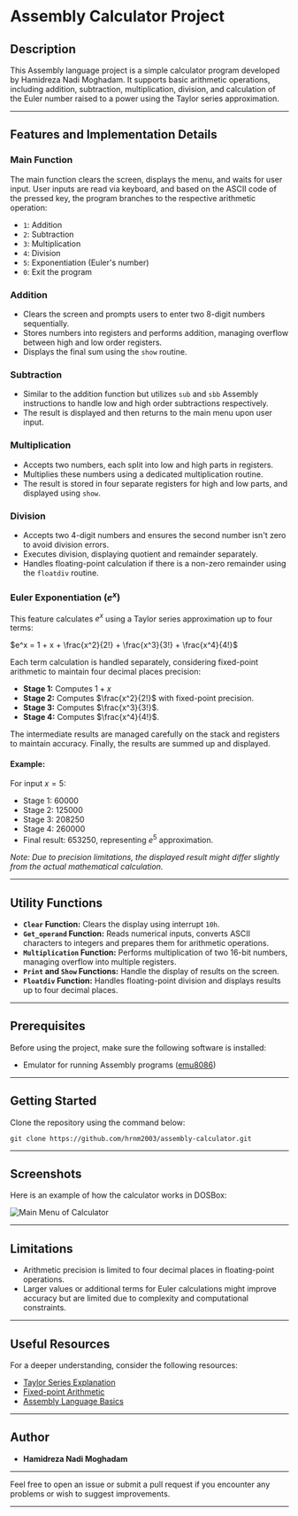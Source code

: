 # Assembly Calculator Project

## Description
This Assembly language project is a simple calculator program developed by Hamidreza Nadi Moghadam. It supports basic arithmetic operations, including addition, subtraction, multiplication, division, and calculation of the Euler number raised to a power using the Taylor series approximation.

---

## Features and Implementation Details

### Main Function
The main function clears the screen, displays the menu, and waits for user input. User inputs are read via keyboard, and based on the ASCII code of the pressed key, the program branches to the respective arithmetic operation:

- `1`: Addition
- `2`: Subtraction
- `3`: Multiplication
- `4`: Division
- `5`: Exponentiation (Euler's number)
- `0`: Exit the program

### Addition
- Clears the screen and prompts users to enter two 8-digit numbers sequentially.
- Stores numbers into registers and performs addition, managing overflow between high and low order registers.
- Displays the final sum using the `show` routine.

### Subtraction
- Similar to the addition function but utilizes `sub` and `sbb` Assembly instructions to handle low and high order subtractions respectively.
- The result is displayed and then returns to the main menu upon user input.

### Multiplication
- Accepts two numbers, each split into low and high parts in registers.
- Multiplies these numbers using a dedicated multiplication routine.
- The result is stored in four separate registers for high and low parts, and displayed using `show`.

### Division
- Accepts two 4-digit numbers and ensures the second number isn't zero to avoid division errors.
- Executes division, displaying quotient and remainder separately.
- Handles floating-point calculation if there is a non-zero remainder using the `floatdiv` routine.

### Euler Exponentiation ($e^x$)
This feature calculates $e^x$ using a Taylor series approximation up to four terms:

$e^x = 1 + x + \frac{x^2}{2!} + \frac{x^3}{3!} + \frac{x^4}{4!}$

Each term calculation is handled separately, considering fixed-point arithmetic to maintain four decimal places precision:

- **Stage 1:** Computes $1 + x$
- **Stage 2:** Computes $\frac{x^2}{2!}$ with fixed-point precision.
- **Stage 3:** Computes $\frac{x^3}{3!}$.
- **Stage 4:** Computes $\frac{x^4}{4!}$.

The intermediate results are managed carefully on the stack and registers to maintain accuracy. Finally, the results are summed up and displayed.

#### Example:
For input $x = 5$:
- Stage 1: 60000
- Stage 2: 125000
- Stage 3: 208250
- Stage 4: 260000
- Final result: 653250, representing $e^5$ approximation.

*Note: Due to precision limitations, the displayed result might differ slightly from the actual mathematical calculation.*

---

## Utility Functions
- **`Clear` Function:** Clears the display using interrupt `10h`.
- **`Get_operand` Function:** Reads numerical inputs, converts ASCII characters to integers and prepares them for arithmetic operations.
- **`Multiplication` Function:** Performs multiplication of two 16-bit numbers, managing overflow into multiple registers.
- **`Print` and `Show` Functions:** Handle the display of results on the screen.
- **`Floatdiv` Function:** Handles floating-point division and displays results up to four decimal places.

---

## Prerequisites

Before using the project, make sure the following software is installed:

- Emulator for running Assembly programs ([emu8086](https://en.wikipedia.org/wiki/Intel_8086))

---

## Getting Started

Clone the repository using the command below:

```
git clone https://github.com/hrnm2003/assembly-calculator.git
```

---

## Screenshots

Here is an example of how the calculator works in DOSBox:


![Main Menu of Calculator](https://github.com/hrnm2003/demos/main-menu.jpg)

---

## Limitations
- Arithmetic precision is limited to four decimal places in floating-point operations.
- Larger values or additional terms for Euler calculations might improve accuracy but are limited due to complexity and computational constraints.

---

## Useful Resources

For a deeper understanding, consider the following resources:

- [Taylor Series Explanation](https://en.wikipedia.org/wiki/Taylor_series)
- [Fixed-point Arithmetic](https://en.wikipedia.org/wiki/Fixed-point_arithmetic)
- [Assembly Language Basics](https://en.wikibooks.org/wiki/X86_Assembly)

---

## Author
- **Hamidreza Nadi Moghadam**

---

Feel free to open an issue or submit a pull request if you encounter any problems or wish to suggest improvements.

---